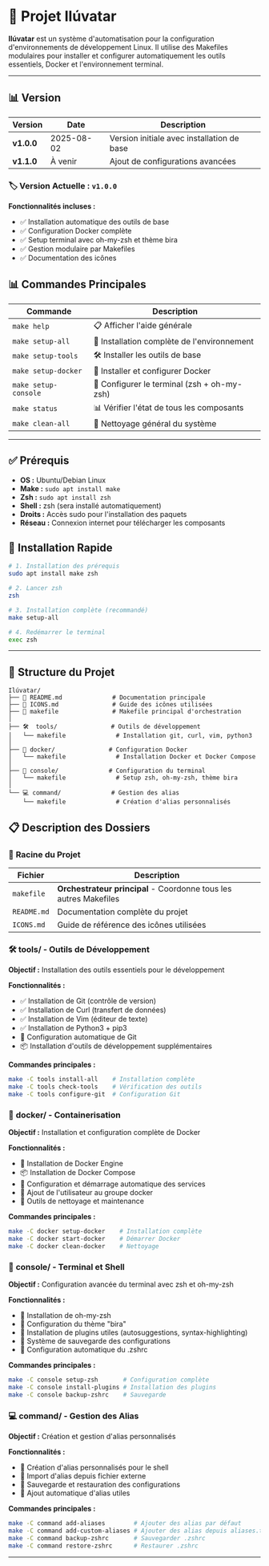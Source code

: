 # 🎯 Projet Ilúvatar 

**Ilúvatar** est un système d'automatisation pour la configuration d'environnements de développement Linux. Il utilise des Makefiles modulaires pour installer et configurer automatiquement les outils essentiels, Docker et l'environnement terminal.

---

## 📊 Version

| Version | Date | Description |
|---------|------|-------------|
| **v1.0.0** | 2025-08-02 | Version initiale avec installation de base |
| **v1.1.0** | À venir | Ajout de configurations avancées |

### 🏷️ Version Actuelle : `v1.0.0`

**Fonctionnalités incluses :**
- ✅ Installation automatique des outils de base
- ✅ Configuration Docker complète
- ✅ Setup terminal avec oh-my-zsh et thème bira
- ✅ Gestion modulaire par Makefiles
- ✅ Documentation des icônes

## 📊 Commandes Principales

| Commande | Description |
|----------|-------------|
| `make help` | 📋 Afficher l'aide générale |
| `make setup-all` | 🚀 Installation complète de l'environnement |
| `make setup-tools` | 🛠️ Installer les outils de base |
| `make setup-docker` | 🐳 Installer et configurer Docker |
| `make setup-console` | 📱 Configurer le terminal (zsh + oh-my-zsh) |
| `make status` | 📊 Vérifier l'état de tous les composants |
| `make clean-all` | 🧹 Nettoyage général du système |

---

## ✅ Prérequis

- **OS :** Ubuntu/Debian Linux
- **Make :** `sudo apt install make`
- **Zsh :** `sudo apt install zsh`
- **Shell :** zsh (sera installé automatiquement)
- **Droits :** Accès sudo pour l'installation des paquets
- **Réseau :** Connexion internet pour télécharger les composants

## 🚀 Installation Rapide
```bash
# 1. Installation des prérequis
sudo apt install make zsh

# 2. Lancer zsh
zsh

# 3. Installation complète (recommandé)
make setup-all

# 4. Redémarrer le terminal
exec zsh
```

---

## 📁 Structure du Projet

```
Ilúvatar/
├── 📄 README.md              # Documentation principale
├── 📄 ICONS.md               # Guide des icônes utilisées
├── 📄 makefile               # Makefile principal d'orchestration
│
├── 🛠️  tools/               # Outils de développement
│   └── makefile              # Installation git, curl, vim, python3
│
├── 🐳 docker/               # Configuration Docker
│   └── makefile              # Installation Docker et Docker Compose
│
├── 📱 console/              # Configuration du terminal
│   └── makefile              # Setup zsh, oh-my-zsh, thème bira
│
└── 💻 command/              # Gestion des alias
    └── makefile              # Création d'alias personnalisés
```

## 📋 Description des Dossiers

### 🎯 **Racine du Projet**

| Fichier | Description |
|---------|-------------|
| `makefile` | **Orchestrateur principal** - Coordonne tous les autres Makefiles |
| `README.md` | Documentation complète du projet |
| `ICONS.md` | Guide de référence des icônes utilisées |

### 🛠️ **tools/** - Outils de Développement

**Objectif :** Installation des outils essentiels pour le développement

**Fonctionnalités :**
- ✅ Installation de Git (contrôle de version)
- ✅ Installation de Curl (transfert de données)
- ✅ Installation de Vim (éditeur de texte)
- ✅ Installation de Python3 + pip3
- 🔧 Configuration automatique de Git
- 📦 Installation d'outils de développement supplémentaires

**Commandes principales :**
```bash
make -C tools install-all    # Installation complète
make -C tools check-tools    # Vérification des outils
make -C tools configure-git  # Configuration Git
```

### 🐳 **docker/** - Containerisation

**Objectif :** Installation et configuration complète de Docker

**Fonctionnalités :**
- 🐳 Installation de Docker Engine
- 📦 Installation de Docker Compose
- 🚀 Configuration et démarrage automatique des services
- 👥 Ajout de l'utilisateur au groupe docker
- 🧹 Outils de nettoyage et maintenance

**Commandes principales :**
```bash
make -C docker setup-docker    # Installation complète
make -C docker start-docker    # Démarrer Docker
make -C docker clean-docker    # Nettoyage
```

### 📱 **console/** - Terminal et Shell

**Objectif :** Configuration avancée du terminal avec zsh et oh-my-zsh

**Fonctionnalités :**
- 📱 Installation de oh-my-zsh
- 🎨 Configuration du thème "bira"
- 🔌 Installation de plugins utiles (autosuggestions, syntax-highlighting)
- 💾 Système de sauvegarde des configurations
- 🔧 Configuration automatique du .zshrc

**Commandes principales :**
```bash
make -C console setup-zsh       # Configuration complète
make -C console install-plugins # Installation des plugins
make -C console backup-zshrc    # Sauvegarde
```

### 💻 **command/** - Gestion des Alias

**Objectif :** Création et gestion d'alias personnalisés

**Fonctionnalités :**
- 📝 Création d'alias personnalisés pour le shell
- 📁 Import d'alias depuis fichier externe
- 💾 Sauvegarde et restauration des configurations
- 🔧 Ajout automatique d'alias utiles

**Commandes principales :**
```bash
make -C command add-aliases        # Ajouter des alias par défaut
make -C command add-custom-aliases # Ajouter des alias depuis aliases.txt
make -C command backup-zshrc       # Sauvegarder .zshrc
make -C command restore-zshrc      # Restaurer .zshrc
```

---